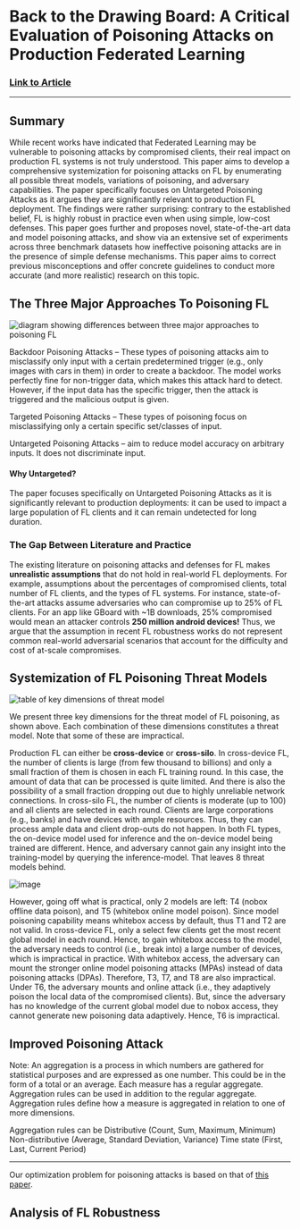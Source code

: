 # Back to the Drawing Board: A Critical Evaluation of Poisoning Attacks on Production Federated Learning
### [Link to Article](https://github.com/wangfra27/HIL-Computer-Simulation-of-Intelligent-Cybersecurity/blob/main/Summer%20Research%202022/Conference%20Papers/IEEE%202022/Back%20to%20the%20Drawing%20Board%20A%20Critical%20Evaluation%20of%20Poisoning%20Attacks%20on%20Federated%20Learning%20.pdf)
---
## Summary
While recent works have indicated that Federated Learning may be vulnerable to poisoning attacks by compromised clients, their real impact on production FL systems is not truly understood. This paper aims to develop a comprehensive systemization for poisoning attacks on FL by enumerating all possible threat models, variations of poisoning, and adversary capabilities. The paper specifically focuses on Untargeted Poisoning Attacks as it argues they are significantly relevant to production FL deployment. The findings were rather surprising: contrary to the established belief, FL is highly robust in practice even when using simple, low-cost defenses. This paper goes further and proposes novel, state-of-the-art data and model poisoning attacks, and show via an extensive set of experiments across three benchmark datasets how ineffective poisoning attacks are in the presence of simple defense mechanisms. This paper aims to correct previous misconceptions and offer concrete guidelines to conduct more accurate (and more realistic) research on this topic. 

## The Three Major Approaches To Poisoning FL
![diagram showing differences between three major approaches to poisoning FL](https://user-images.githubusercontent.com/52840861/175426193-d307b31d-371e-41de-9f43-978b0db01551.png)

Backdoor Poisoning Attacks – These types of poisoning attacks aim to misclassify only input with a certain predetermined trigger (e.g., only images with cars in them) in order to create a backdoor. The model works perfectly fine for non-trigger data, which makes this attack hard to detect. However, if the input data has the specific trigger, then the attack is triggered and the malicious output is given.

Targeted Poisoning Attacks – These types of poisoning focus on misclassifying only a certain specific set/classes of input.

Untargeted Poisoning Attacks – aim to reduce model accuracy on arbitrary inputs. It does not discriminate input.  

#### Why Untargeted?
The paper focuses specifically on Untargeted Poisoning Attacks as it is significantly relevant to production deployments: it can be used to impact a large population of FL clients and it can remain undetected for long duration.

### The Gap Between Literature and Practice
The existing literature on poisoning attacks and defenses for FL makes __unrealistic assumptions__  that do not hold in real-world FL deployments. For example, assumptions about the percentages of compromised clients, total number of FL clients, and the types of FL systems. For instance, state-of-the-art attacks assume adversaries who can compromise up to 25% of FL clients. For an app like GBoard with ~1B downloads, 25% compromised would mean an attacker controls __250 million android devices!__ Thus, we argue that the assumption in recent FL robustness works do not represent common real-world adversarial scenarios that account for the difficulty and cost of at-scale compromises.

## Systemization of FL Poisoning Threat Models

![table of key dimensions of threat model](https://user-images.githubusercontent.com/52840861/175435451-4b8e923d-af0a-49a5-8bfc-e6c543c1798f.png)

We present three key dimensions for the threat model of FL poisoning, as shown above. Each combination of these dimensions constitutes a threat model. Note that some of these are impractical. 

Production FL can either be **cross-device** or **cross-silo**. In cross-device FL, the number of clients is large (from few thousand to billions) and only a small fraction of them is chosen in each FL training round. In this case, the amount of data that can be processed is quite limited. And there is also the possibility of a small fraction dropping out due to highly unreliable network connections. In cross-silo FL, the number of clients is moderate (up to 100) and all clients are selected in each round. Clients are large corporations (e.g., banks) and have devices with ample resources. Thus, they can process ample data and client drop-outs do not happen. In both FL types, the on-device model used for inference and the on-device model being trained are different. Hence, and adversary cannot gain any insight into the training-model by querying the inference-model. That leaves 8 threat models behind. 

![image](https://user-images.githubusercontent.com/52840861/175441335-a0efbc41-31f3-4bc0-a331-c12a04d514ad.png)

However, going off what is practical, only 2 models are left: T4 (nobox offline data poison), and T5 (whitebox online model poison). Since model poisoning capability means whitebox access by default, thus T1 and T2 are not valid. In cross-device FL, only a select few clients get the most recent global model in each round. Hence, to gain whitebox access to the model, the adversary needs to control (i.e., break into) a large number of devices, which is impractical in practice. With whitebox access, the adversary can mount the stronger online model poisoning attacks (MPAs) instead of data poisoning attacks (DPAs). Therefore, T3, T7, and T8 are also impractical. Under T6, the adversary mounts and online attack (i.e., they adaptively poison the local data of the compromised clients). But, since the adversary has no knowledge of the current global model due to nobox access, they cannot generate new poisoning data adaptively. Hence, T6 is impractical.

## Improved Poisoning Attack

Note:
An aggregation is a process in which numbers are gathered for statistical purposes and are expressed as one number. This could be in the form of a total or an average. Each measure has a regular aggregate. Aggregation rules can be used in addition to the regular aggregate. Aggregation rules define how a measure is aggregated in relation to one of more dimensions.

Aggregation rules can be
Distributive (Count, Sum, Maximum, Minimum)
Non-distributive (Average, Standard Deviation, Variance)
Time state (First, Last, Current Period)
___

Our optimization problem for poisoning attacks is based on that of [this paper](https://people.cs.umass.edu/~amir/papers/NDSS21-model-poisoning.pdf). 

## Analysis of FL Robustness

